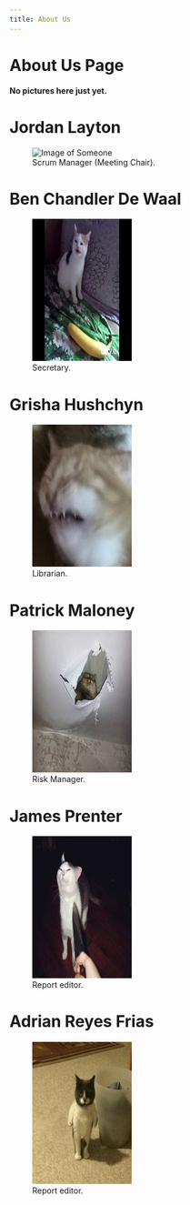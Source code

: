 ```yaml
---
title: About Us
---
```

About Us Page
=====

**No pictures here just yet.**



# Jordan Layton

<figure>
  <img src="https://raw.githubusercontent.com/7SeasOfSomething/3.14Rates/master/docs/images/kotkool.jpg" alt="Image of Someone" width="175" height="250">
  <figcaption>Scrum Manager (Meeting Chair).</figcaption>
</figure>

# Ben Chandler De Waal

<figure>
  <img src="https://raw.githubusercontent.com/7SeasOfSomething/3.14Rates/master/docs/images/kotbanana.jpg" alt="Image of Someone" width="175" height="250">
  <figcaption>Secretary.</figcaption>
</figure>

# Grisha Hushchyn

<figure>
  <img src="https://raw.githubusercontent.com/7SeasOfSomething/3.14Rates/master/docs/images/kotyucc.jpg" alt="Image of Someone" width="175" height="250">
  <figcaption>Librarian.</figcaption>
</figure>

# Patrick Maloney

<figure>
  <img src="https://raw.githubusercontent.com/7SeasOfSomething/3.14Rates/master/docs/images/kotcieling.jpg" alt="Image of Someone" width="175" height="250">
  <figcaption>Risk Manager.</figcaption>
</figure>


# James Prenter

<figure>
  <img src="https://raw.githubusercontent.com/7SeasOfSomething/3.14Rates/master/docs/images/kotbrave.jpg" alt="Image of Someone" width="175" height="250">
  <figcaption>Report editor.</figcaption>
</figure>

# Adrian Reyes Frias

<figure>
  <img src="https://raw.githubusercontent.com/7SeasOfSomething/3.14Rates/master/docs/images/kotman.jpg" alt="Image of Someone" width="175" height="250">
  <figcaption>Report editor.</figcaption>
</figure>

